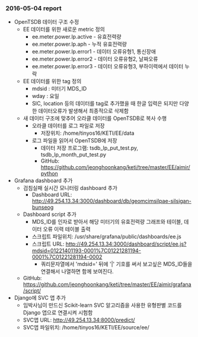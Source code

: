 ### 2016-05-04 report

* OpenTSDB 데이터 구조 수정
  - EE 데이터를 위한 새로운 metric 정의
    - ee.meter.power.lp.active - 유효전력량
    - ee.meter.power.lp.aph - 누적 유효전력량
    - ee.meter.power.lp.error1 - 데이터 오류유형1, 통신장애
    - ee.meter.power.lp.error2 - 데이터 오류유형2, 날짜오류
    - ee.meter.power.lp.error3 - 데이터 오류유형3, 부하이력에서 데이터 누락
  - EE 데이터를 위한 tag 정의
    - mdsid : 미터기 MDS_ID
    - wday : 요일
    - SIC, location 등의 데이터를 tag로 추가했을 때 한글 입력은 되지만 다양한 데이터오류가 발생해서 최종적으로 삭제함
  - 새 데이터 구조에 맞추어 오라클 데이터를 OpenTSDB로 복사 수행
    - 오라클 데이터를 로그 파일로 저장
      - 저장위치: /home/tinyos16/KETI/EE/data
    - 로그 파일을 읽어서 OpenTSDB에 저장
      - 데이터 저장 프로그램: tsdb_lp_put_test.py, tsdb_lp_month_put_test.py
      - GitHub: https://github.com/jeonghoonkang/keti/tree/master/EE/aimir/python
* Grafana dashboard 추가
  - 검침실패 실시간 모니터링 dashboard 추가
    - Dashboard URL: http://49.254.13.34:3000/dashboard/db/geomcimsilpae-silsigan-bunseog
  - Dashboard script 추가
    - MDS_ID를 인자로 받아서 해당 미터기의 유효전력량 그래프와 테이블, 데이터 오류 이력 테이블 출력
    - 스크립트 파일위치: /usr/share/grafana/public/dashboards/ee.js
    - 스크립트 URL: http://49.254.13.34:3000/dashboard/script/ee.js?mdsid=01221401193-0001%7C01221281194-0001%7C01221281194-0002
      - 쿼리문자열에서 'mdsid=' 뒤에 '|' 기호를 써서 보고싶은 MDS_ID들을 연결해서 나열하면 함께 보여진다.
  - GitHub: https://github.com/jeonghoonkang/keti/tree/master/EE/aimir/grafana/script/
* Django에 SVC 앱 추가
  - 임박사님이 만드신 Scikit-learn SVC 알고리즘을 사용한 유형판별 코드를 Django 앱으로 연결시켜 시험함
  - SVC앱 URL: http://49.254.13.34:8000/predict/
  - SVC앱 파일위치: /home/tinyos16/KETI/EE/source/ee/
  
